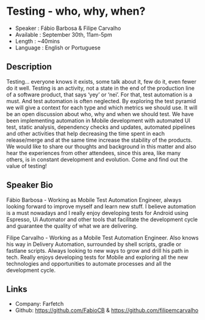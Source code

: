 Testing - who, why, when?
========================

* Speaker   : Fábio Barbosa & Filipe Carvalho
* Available : September 30th, 11am-5pm 
* Length    : ~40mins
* Language  : English or Portuguese

Description
-----------

Testing… everyone knows it exists, some talk about it, few do it, even fewer do it well. Testing is an activity, not a state in the end of the production line of a software product, that says ‘yey’ or ‘nei’. For that, test automation is a must. And test automation is often neglected. 
By exploring the test pyramid we will give a context for each type and which metrics we should use. It will be an open discussion about who, why and when we should test. 
We have been implementing automation in Mobile development with automated UI test, static analysis, dependency checks and updates, automated pipelines and other activities that help decreasing the time spent in each release/merge and at the same time increase the stability of the products. 
We would like to share our thoughts and background in this matter and also hear the experiences from other attendees, since this area, like many others, is in constant development and evolution. Come and find out the value of testing!

Speaker Bio
-----------

Fábio Barbosa - Working as Mobile Test Automation Engineer, always looking forward to improve myself and learn new stuff. I believe automation is a must nowadays and I really enjoy developing tests for Android using Espresso, Ui Automator and other tools that facilitate the development cycle and guarantee the quality of what we are delivering.

Filipe Carvalho - Working as a Mobile Test Automation Engineer. Also knows his way in Delivery Automation, surrounded by shell scripts, gradle or fastlane scripts. Always looking to new ways to grow and drill his path in tech. Really enjoys developing tests for Mobile and exploring all the new technologies and opportunities to automate processes and all the development cycle.

Links
-----

* Company: Farfetch
* Github: https://github.com/FabioCB & https://github.com/filipemcarvalho
